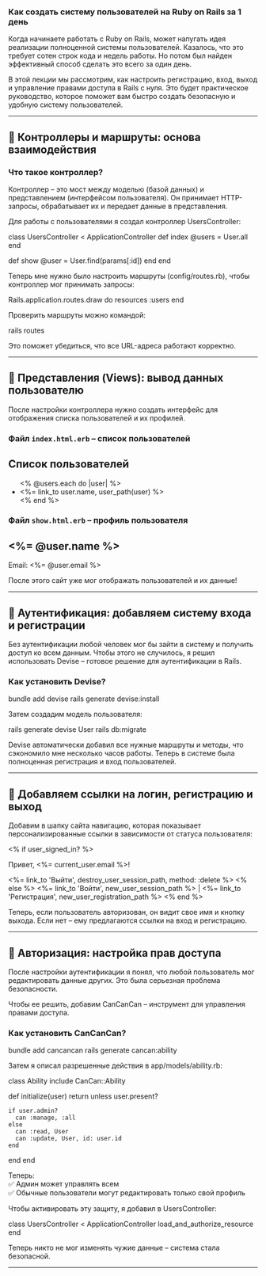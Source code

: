 ### Как создать систему пользователей на Ruby on Rails за 1 день  

Когда начинаете работать с Ruby on Rails, может напугать идея реализации полноценной системы пользователей. 
Казалось, что это требует сотен строк кода и недель работы. Но потом был найден эффективный способ сделать это всего за один день.  

В этой лекции мы рассмотрим, как настроить регистрацию, вход, выход и управление правами доступа в Rails с нуля. 
Это будет практическое руководство, которое поможет вам быстро создать безопасную и удобную систему пользователей.  

---

## 📌 Контроллеры и маршруты: основа взаимодействия  

### Что такое контроллер?  
Контроллер – это мост между моделью (базой данных) и представлением (интерфейсом пользователя). Он принимает HTTP-запросы, обрабатывает их и передает данные в представления.  

Для работы с пользователями я создал контроллер UsersController:  

class UsersController < ApplicationController
  def index
    @users = User.all
  end

  def show
    @user = User.find(params[:id])
  end
end  

Теперь мне нужно было настроить маршруты (config/routes.rb), чтобы контроллер мог принимать запросы:  

Rails.application.routes.draw do
  resources :users
end  

Проверить маршруты можно командой:  

rails routes  

Это поможет убедиться, что все URL-адреса работают корректно.  

---

## 📌 Представления (Views): вывод данных пользователю  

После настройки контроллера нужно создать интерфейс для отображения списка пользователей и их профилей.  

### Файл `index.html.erb` – список пользователей  
<h2>Список пользователей</h2>
<ul>
  <% @users.each do |user| %>
    <li><%= link_to user.name, user_path(user) %></li>
  <% end %>
</ul>  

### Файл `show.html.erb` – профиль пользователя  
<h2><%= @user.name %></h2>
<p>Email: <%= @user.email %></p>  

После этого сайт уже мог отображать пользователей и их данные!  

---

## 📌 Аутентификация: добавляем систему входа и регистрации  

Без аутентификации любой человек мог бы зайти в систему и получить доступ ко всем данным. Чтобы этого не случилось, я решил использовать Devise – готовое решение для аутентификации в Rails.  

### Как установить Devise?  
bundle add devise
rails generate devise:install  

Затем создадим модель пользователя:  

rails generate devise User
rails db:migrate  

Devise автоматически добавил все нужные маршруты и методы, что сэкономило мне несколько часов работы. Теперь в системе была полноценная регистрация и вход пользователей.  

---

## 📌 Добавляем ссылки на логин, регистрацию и выход  

Добавим в шапку сайта навигацию, которая показывает персонализированные ссылки в зависимости от статуса пользователя:  

<nav>
  <% if user_signed_in? %>
    <p>Привет, <%= current_user.email %>!</p>
    <%= link_to 'Выйти', destroy_user_session_path, method: :delete %>
  <% else %>
    <%= link_to 'Войти', new_user_session_path %> |
    <%= link_to 'Регистрация', new_user_registration_path %>
  <% end %>
</nav>  

Теперь, если пользователь авторизован, он видит свое имя и кнопку выхода. Если нет – ему предлагаются ссылки на вход и регистрацию.  

---

## 📌 Авторизация: настройка прав доступа  

После настройки аутентификации я понял, что любой пользователь мог редактировать данные других. Это была серьезная проблема безопасности.  

Чтобы ее решить, добавим CanCanCan – инструмент для управления правами доступа.  

### Как установить CanCanCan?  
bundle add cancancan
rails generate cancan:ability  

Затем я описал разрешенные действия в app/models/ability.rb:  

class Ability
  include CanCan::Ability

  def initialize(user)
    return unless user.present?

    if user.admin?
      can :manage, :all
    else
      can :read, User
      can :update, User, id: user.id
    end
  end
end  

Теперь:  
✅ Админ может управлять всем  
✅ Обычные пользователи могут редактировать только свой профиль  

Чтобы активировать эту защиту, я добавил в UsersController:  

class UsersController < ApplicationController
  load_and_authorize_resource
end  

Теперь никто не мог изменять чужие данные – система стала безопасной.  

---
